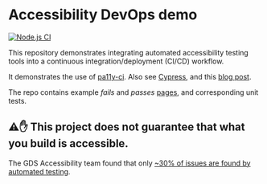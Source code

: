 
# Accessibility DevOps demo

[![Node.js CI][ci-img]][ci]

This repository demonstrates integrating automated accessibility testing tools into a continuous integration/deployment (CI/CD) workflow.

It demonstrates the use of [pa11y-ci][]. Also see [Cypress][], and this [blog post][].

The repo contains example _fails_ and _passes_ [pages](./pages), and corresponding unit tests.

## ⚠️✋ This project does not guarantee that what you build is accessible.
The GDS Accessibility team found that only [~30% of issues are found by automated testing][gds].

[gds]: https://accessibility.blog.gov.uk/2017/02/24/what-we-found-when-we-tested-tools-on-the-worlds-least-accessible-webpage
[at]: https://www.gov.uk/service-manual/technology/testing-with-assistive-technologies#when-to-test
[survey]: https://webaim.org/projects/screenreadersurvey8/#primary
[pa11y-ci]: https://github.com/pa11y/pa11y-ci
[cypress]: https://www.cypress.io/
[blog post]: https://opensource.com/article/23/2/automated-accessibility-testing
  "Blog: example of performing accessibility tests in GitLab with Pa11y and Cypress, By Daniel Mundra, February 22, 2023"

[ci]: https://github.com/nfreear/accessibility-devops/actions/workflows/node.js.yml
[ci-img]: https://github.com/nfreear/accessibility-devops/actions/workflows/node.js.yml/badge.svg
